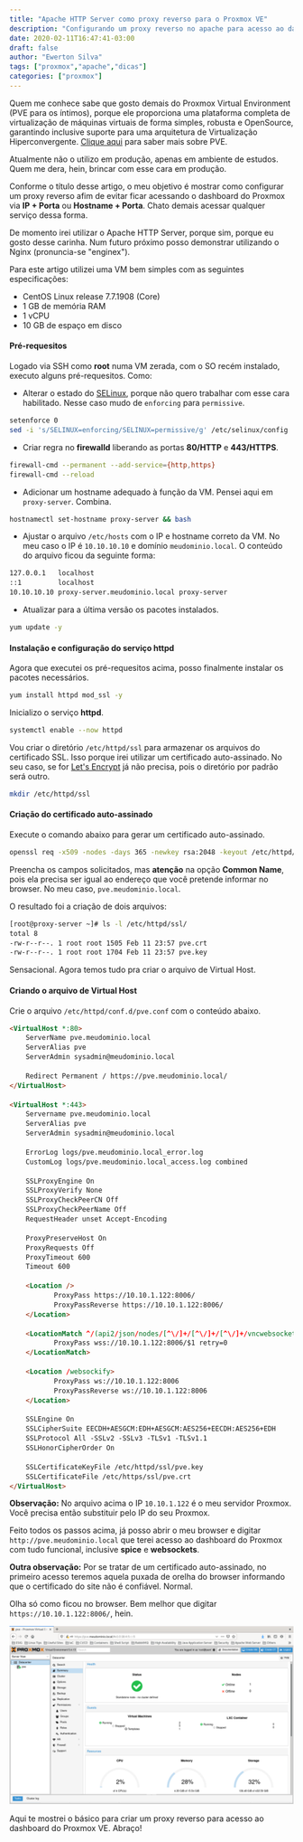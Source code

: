 ```yaml
---
title: "Apache HTTP Server como proxy reverso para o Proxmox VE"
description: "Configurando um proxy reverso no apache para acesso ao dashboard do Proxmox VE"
date: 2020-02-11T16:47:41-03:00
draft: false
author: "Ewerton Silva"
tags: ["proxmox","apache","dicas"]
categories: ["proxmox"]
---
```


Quem me conhece sabe que gosto demais do Proxmox Virtual Environment (PVE para os íntimos), porque ele proporciona uma plataforma completa de virtualização de máquinas virtuais de forma simples, robusta e OpenSource, garantindo inclusive suporte para uma arquitetura de Virtualização Hiperconvergente. [Clique aqui](https://www.proxmox.com/en/proxmox-ve "Link para o site oficial do Proxmox VE") para saber mais sobre PVE. 

Atualmente não o utilizo em produção, apenas em ambiente de estudos. Quem me dera, hein, brincar com esse cara em produção.

Conforme o título desse artigo, o meu objetivo é mostrar como configurar um proxy reverso afim de evitar ficar acessando o dashboard do Proxmox via **IP + Porta** ou **Hostname + Porta**. Chato demais acessar qualquer serviço dessa forma.

De momento irei utilizar o Apache HTTP Server, porque sim, porque eu gosto desse carinha. Num futuro próximo posso demonstrar utilizando o Nginx (pronuncia-se "enginex").

Para este artigo utilizei uma VM bem simples com as seguintes especificações:

- CentOS Linux release 7.7.1908 (Core)
- 1 GB de memória RAM
- 1 vCPU
- 10 GB de espaço em disco

#### Pré-requesitos ####

Logado via SSH como **root** numa VM zerada, com o SO recém instalado, executo alguns pré-requesitos. Como:

- Alterar o estado do [SELinux](https://www.redhat.com/pt-br/topics/linux/what-is-selinux "Link para saber mais sobre SELinux"), porque não quero trabalhar com esse cara habilitado. Nesse caso mudo de ```enforcing``` para ```permissive```.

```bash
setenforce 0
sed -i 's/SELINUX=enforcing/SELINUX=permissive/g' /etc/selinux/config
```

- Criar regra no **firewalld** liberando as portas **80/HTTP** e **443/HTTPS**.

```bash
firewall-cmd --permanent --add-service={http,https}
firewall-cmd --reload
```

- Adicionar um hostname adequado à função da VM. Pensei aqui em ```proxy-server```. Combina.

```bash
hostnamectl set-hostname proxy-server && bash
```

- Ajustar o arquivo ```/etc/hosts``` com o IP e hostname correto da VM. No meu caso o IP é ```10.10.10.10``` e domínio ```meudominio.local```. O conteúdo do arquivo ficou da seguinte forma:

```bash
127.0.0.1	localhost
::1         localhost
10.10.10.10	proxy-server.meudominio.local proxy-server
```

- Atualizar para a última versão os pacotes instalados.

```bash
yum update -y
```

#### Instalação e configuração do serviço httpd ####

Agora que executei os pré-requesitos acima, posso finalmente instalar os pacotes necessários.

```bash
yum install httpd mod_ssl -y
```

Inicializo o serviço **httpd**.

```bash
systemctl enable --now httpd
```

Vou criar o diretório ```/etc/httpd/ssl``` para armazenar os arquivos do certificado SSL. Isso porque irei utilizar um certificado auto-assinado. No seu caso, se for [Let's Encrypt](https://letsencrypt.org/pt-br/ "Link para acesso ao site da Let's Encrypt") já não precisa, pois o diretório por padrão será outro.

```bash
mkdir /etc/httpd/ssl
```

#### Criação do certificado auto-assinado ####

Execute o comando abaixo para gerar um certificado auto-assinado.

```bash
openssl req -x509 -nodes -days 365 -newkey rsa:2048 -keyout /etc/httpd/ssl/pve.key -out /etc/httpd/ssl/pve.crt
```

Preencha os campos solicitados, mas **atenção** na opção **Common Name**, pois ela precisa ser igual ao endereço que você pretende informar no browser. No meu caso, ```pve.meudominio.local```.

O resultado foi a criação de dois arquivos:

```bash
[root@proxy-server ~]# ls -l /etc/httpd/ssl/
total 8
-rw-r--r--. 1 root root 1505 Feb 11 23:57 pve.crt
-rw-r--r--. 1 root root 1704 Feb 11 23:57 pve.key
```

Sensacional. Agora temos tudo pra criar o arquivo de Virtual Host.

#### Criando o arquivo de Virtual Host ####

Crie o arquivo ```/etc/httpd/conf.d/pve.conf``` com o conteúdo abaixo.

```html
<VirtualHost *:80>
    ServerName pve.meudominio.local
    ServerAlias pve
    ServerAdmin sysadmin@meudominio.local
    
    Redirect Permanent / https://pve.meudominio.local/
</VirtualHost>

<VirtualHost *:443>
    Servername pve.meudominio.local
    ServerAlias pve
    ServerAdmin sysadmin@meudominio.local
    
    ErrorLog logs/pve.meudominio.local_error.log
    CustomLog logs/pve.meudominio.local_access.log combined

    SSLProxyEngine On
    SSLProxyVerify None
    SSLProxyCheckPeerCN Off
    SSLProxyCheckPeerName Off
    RequestHeader unset Accept-Encoding

    ProxyPreserveHost On
    ProxyRequests Off
    ProxyTimeout 600
    Timeout 600

    <Location />
           ProxyPass https://10.10.1.122:8006/
           ProxyPassReverse https://10.10.1.122:8006/
    </Location>

    <LocationMatch ^/(api2/json/nodes/[^\/]+/[^\/]+/[^\/]+/vncwebsocket.*)$>
           ProxyPass wss://10.10.1.122:8006/$1 retry=0
    </LocationMatch>

    <Location /websockify>
           ProxyPass ws://10.10.1.122:8006
           ProxyPassReverse ws://10.10.1.122:8006
    </Location>

    SSLEngine On
    SSLCipherSuite EECDH+AESGCM:EDH+AESGCM:AES256+EECDH:AES256+EDH
    SSLProtocol All -SSLv2 -SSLv3 -TLSv1 -TLSv1.1
    SSLHonorCipherOrder On
    
    SSLCertificateKeyFile /etc/httpd/ssl/pve.key
    SSLCertificateFile /etc/https/ssl/pve.crt
</VirtualHost>
```

**Observação:** No arquivo acima o IP ```10.10.1.122``` é o meu servidor Proxmox. Você precisa então substituir pelo IP do seu Proxmox.

Feito todos os passos acima, já posso abrir o meu browser e digitar ```http://pve.meudominio.local``` que terei acesso ao dashboard do Proxmox com tudo funcional, inclusive **spice** e **websockets**.

**Outra observação:** Por se tratar de um certificado auto-assinado, no primeiro acesso teremos aquela puxada de orelha do browser informando que o certificado do site não é confiável. Normal.

Olha só como ficou no browser. Bem melhor que digitar ```https://10.10.1.122:8006/```, hein.

![pve.meudominio.local](https://raw.githubusercontent.com/ewerton-silva00/blog-sysadmin-linux/master/static/images/screenshot-dashboard-pve.png "Screenshot do dashboard do Proxmox VE")

Aqui te mostrei o básico para criar um proxy reverso para acesso ao dashboard do Proxmox VE. Abraço!